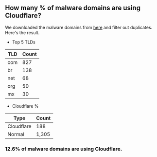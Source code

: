## How many % of malware domains are using Cloudflare?


We downloaded the malware domains from [here](https://urlhaus.abuse.ch) and filter out duplicates.
Here's the result.


[//]: # (start replacement)


- Top 5 TLDs

| TLD | Count |
| --- | --- |
| com | 827 |
| br | 138 |
| net | 68 |
| org | 50 |
| mx | 30 |


- Cloudflare %

| Type | Count |
| --- | --- |
| Cloudflare | 188 |
| Normal | 1,305 |


### 12.6% of malware domains are using Cloudflare.